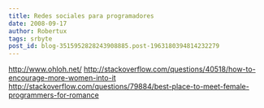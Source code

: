 ```yaml
---
title: Redes sociales para programadores
date: 2008-09-17
author: Robertux
tags: srbyte
post_id: blog-3515952828243908885.post-1963180394814232279
---
```


http://www.ohloh.net/
http://stackoverflow.com/questions/40518/how-to-encourage-more-women-into-it
http://stackoverflow.com/questions/79884/best-place-to-meet-female-programmers-for-romance